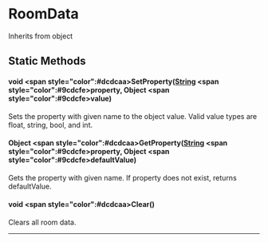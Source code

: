 # RoomData
Inherits from object
## Static Methods
#### void <span style="color":#dcdcaa>SetProperty<span>([String](../static/String.md) <span style="color":#9cdcfe>property<span>, Object <span style="color":#9cdcfe>value<span>)
Sets the property with given name to the object value. Valid value types are float, string, bool, and int.
#### Object <span style="color":#dcdcaa>GetProperty<span>([String](../static/String.md) <span style="color":#9cdcfe>property<span>, Object <span style="color":#9cdcfe>defaultValue<span>)
Gets the property with given name. If property does not exist, returns defaultValue.
#### void <span style="color":#dcdcaa>Clear<span>()
Clears all room data.

---

